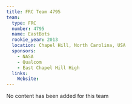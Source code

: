 ```yaml
---
title: FRC Team 4795
team:
  type: FRC
  number: 4795
  name: EastBots
  rookie_year: 2013
  location: Chapel Hill, North Carolina, USA
  sponsors:
    - NASA
    - Qualcom
    - East Chapel Hill High
  links:
    Website: 
---
```

No content has been added for this team